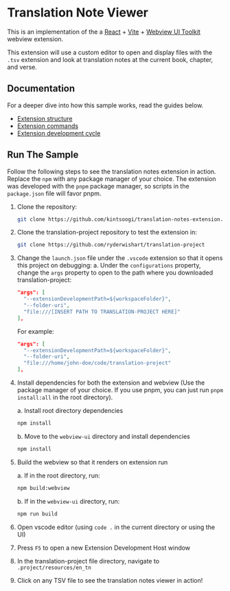 # Translation Note Viewer

This is an implementation of the a [React](https://reactjs.org/) + [Vite](https://vitejs.dev/) + [Webview UI Toolkit](https://github.com/microsoft/vscode-webview-ui-toolkit) webview extension.

This extension will use a custom editor to open and display files with the `.tsv` extension and look at translation notes at the current
book, chapter, and verse.

<!-- ![A screenshot of the sample extension.](TODO: Screenshot) -->

## Documentation

For a deeper dive into how this sample works, read the guides below.

- [Extension structure](./docs/extension-structure.md)
- [Extension commands](./docs/extension-commands.md)
- [Extension development cycle](./docs/extension-development-cycle.md)

## Run The Sample
Follow the following steps to see the translation notes extension in action. Replace the `npm` with any package manager of your choice. The extension was developed with the `pnpm` package manager, so scripts in the `package.json` file will favor pnpm. 

1. Clone the repository:
    ```bash
    git clone https://github.com/kintsoogi/translation-notes-extension.git
    ```

2. Clone the translation-project repository to test the extension in:
    ```bash
    git clone https://github.com/ryderwishart/translation-project
    ```

3. Change the `launch.json` file under the `.vscode` extension so that it opens this project on debugging:
  a. Under the `configurations` property, change the `args` property to open to the path where you downloaded translation-project:
      ```json
      "args": [
        "--extensionDevelopmentPath=${workspaceFolder}",
        "--folder-uri",
        "file:///[INSERT PATH TO TRANSLATION-PROJECT HERE]"
      ],
      ```
      For example:
      ```json
      "args": [
        "--extensionDevelopmentPath=${workspaceFolder}",
        "--folder-uri",
        "file:///home/john-doe/code/translation-project"
      ],
      ```

4. Install dependencies for both the extension and webview (Use the package manager of your choice. If you use pnpm, you can just run `pnpm install:all` in the root directory).

    a. Install root directory dependencies
    ```bash
    npm install
    ```
    b. Move to the `webview-ui` directory and install dependencies
    ```bash
    npm install
    ```

5. Build the webview so that it renders on extension run

    a. If in the root directory, run:
    ```bash
    npm build:webview
    ```
    
    b. If in the `webview-ui` directory, run:
    ```bash
    npm run build
    ```

6. Open vscode editor (using `code .` in the current directory or using the UI)

7. Press `F5` to open a new Extension Development Host window

8. In the translation-project file directory, navigate to `.project/resources/en_tn`

9. Click on any TSV file to see the translation notes viewer in action!


